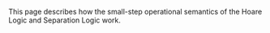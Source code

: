 This page describes how the small-step operational semantics of the Hoare Logic and Separation Logic work.


